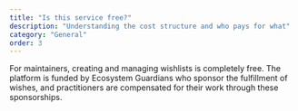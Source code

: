 ```yaml
---
title: "Is this service free?"
description: "Understanding the cost structure and who pays for what"
category: "General"
order: 3
---
```


For maintainers, creating and managing wishlists is completely free. The platform is funded by Ecosystem Guardians who sponsor the fulfillment of wishes, and practitioners are compensated for their work through these sponsorships.